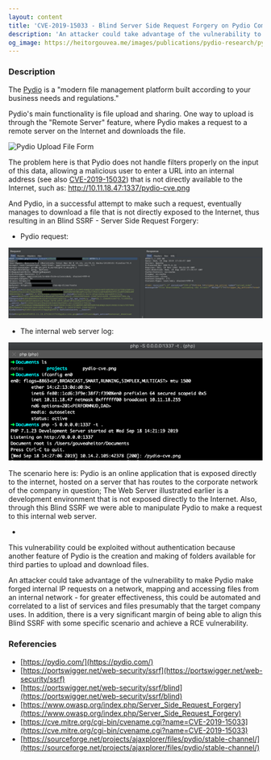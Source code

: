 ```yaml
---
layout: content
title: 'CVE-2019-15033 - Blind Server Side Request Forgery on Pydio Community' 
description: 'An attacker could take advantage of the vulnerability to make Pydio make forged internal IP requests on a network'
og_image: https://heitorgouvea.me/images/publications/pydio-research/pydio-cve-4.png
---
```


### Description

The [Pydio](https://pydio.com/) is a "modern file management platform built according to your business needs and regulations."

Pydio's main functionality is file upload and sharing. One way to upload is through the "Remote Server" feature, where Pydio makes a request to a remote server on the Internet and downloads the file.

![Pydio Upload File Form](/images/publications/pydio-research/pydio-upload-file-form.png)

The problem here is that Pydio does not handle filters properly on the input of this data, allowing a malicious user to enter a URL into an internal address (see also [CVE-2019-15032](/2019/09/17/CVE-2019-15032)) that is not directly available to the Internet, such as: http://10.11.18.47:1337/pydio-cve.png

And Pydio, in a successful attempt to make such a request, eventually manages to download a file that is not directly exposed to the Internet, thus resulting in an Blind SSRF - Server Side Request Forgery:

- Pydio request:

![Pydio SSRF Request](/images/publications/pydio/pydio-ssrf-request.png)

- The internal web server log:

![Pydio SSRF PoC](/images/publications/pydio/pydio-ssrf-poc.png)

The scenario here is: Pydio is an online application that is exposed directly to the internet, hosted on a server that has routes to the corporate network of the company in question; The Web Server illustrated earlier is a development environment that is not exposed directly to the Internet. Also, through this Blind SSRF we were able to manipulate Pydio to make a request to this internal web server.

-

This vulnerability could be exploited without authentication because another feature of Pydio is the creation and making of folders available for third parties to upload and download files.

An attacker could take advantage of the vulnerability to make Pydio make forged internal IP requests on a network, mapping and accessing files from an internal network - for greater effectiveness, this could be automated and correlated to a list of services and files presumably that the target company uses. In addition, there is a very significant margin of being able to align this Blind SSRF with some specific scenario and achieve a RCE vulnerability.

### Referencies

- [https://pydio.com/](https://pydio.com/)
- [https://portswigger.net/web-security/ssrf](https://portswigger.net/web-security/ssrf)
- [https://portswigger.net/web-security/ssrf/blind](https://portswigger.net/web-security/ssrf/blind)
- [https://www.owasp.org/index.php/Server_Side_Request_Forgery](https://www.owasp.org/index.php/Server_Side_Request_Forgery)
- [https://cve.mitre.org/cgi-bin/cvename.cgi?name=CVE-2019-15033](https://cve.mitre.org/cgi-bin/cvename.cgi?name=CVE-2019-15033)
- [https://sourceforge.net/projects/ajaxplorer/files/pydio/stable-channel/](https://sourceforge.net/projects/ajaxplorer/files/pydio/stable-channel/)